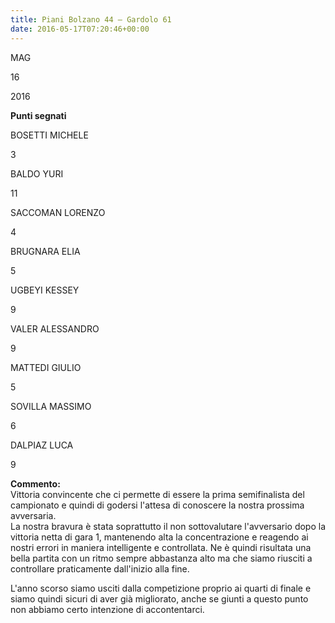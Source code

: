 ```yaml
---
title: Piani Bolzano 44 – Gardolo 61
date: 2016-05-17T07:20:46+00:00
---
```

MAG

16

2016

**Punti segnati**

BOSETTI MICHELE

3

BALDO YURI

11

SACCOMAN LORENZO

4

BRUGNARA ELIA

5

UGBEYI KESSEY

9

VALER ALESSANDRO

9

MATTEDI GIULIO

5

SOVILLA MASSIMO

6

DALPIAZ LUCA

9

**Commento:**  
Vittoria convincente che ci permette di essere la prima semifinalista del campionato e quindi di godersi l'attesa di conoscere la nostra prossima avversaria.  
La nostra bravura è stata soprattutto il non sottovalutare l'avversario dopo la vittoria netta di gara 1, mantenendo alta la concentrazione e reagendo ai nostri errori in maniera intelligente e controllata. Ne è quindi risultata una bella partita con un ritmo sempre abbastanza alto ma che siamo riusciti a controllare praticamente dall'inizio alla fine.

L'anno scorso siamo usciti dalla competizione proprio ai quarti di finale e siamo quindi sicuri di aver già migliorato, anche se giunti a questo punto non abbiamo certo intenzione di accontentarci.